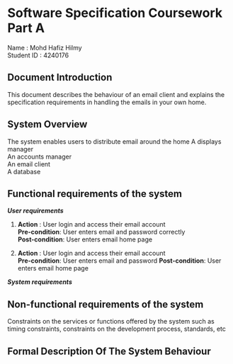 # **Software Specification Coursework Part A**
Name : Mohd Hafiz Hilmy  
Student ID : 4240176

## **Document Introduction**
This document describes the behaviour of an email client and explains the specification requirements in handling	the emails in	your	own	home.

## **System Overview**
The system enables	users	to	distribute	email around	the	home
A	displays	manager  
An	accounts	manager  
An	email	client  
A	database

## **Functional requirements of the system**
***User	requirements***
1. **Action** : User login and access their email account  
**Pre-condition**: User enters email and password correctly  
**Post-condition**: User enters email home page  

2. **Action** : User login and access their email account  
**Pre-condition**: User enters email and password
**Post-condition**: User enters email home page  


***System	requirements***    



## **Non-functional requirements of the system**
Constraints	on	the	services	or	functions	offered	by	the	system	such	as	timing	constraints,	constraints	on	the	development	process,	standards,	etc

## **Formal Description Of The System Behaviour**
